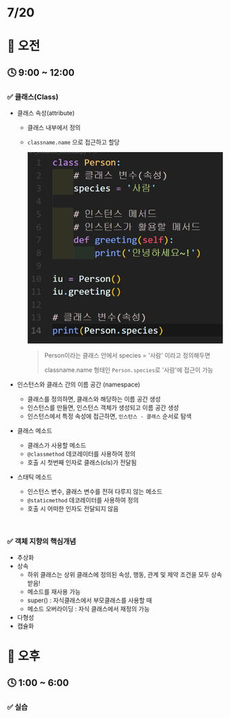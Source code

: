# 7/20

# 🌇 오전

## 🕓 9:00 ~ 12:00

### ✅ 클래스(Class)

- 클래스 속성(attribute)

  - 클래스 내부에서 정의

  - `classname.name` 으로 접근하고 할당

    ![image-20220723165914331](Python_220720.assets/image-20220723165914331.png)

    > Person이라는 클래스 안에서 species = '사람' 이라고 정의해두면
    >
    > classname.name 형태인 `Person.species`로 '사람'에 접근이 가능

- 인스턴스와 클래스 간의 이름 공간 (namespace)
  - 클래스를 정의하면, 클래스와 해당하는 이름 공간 생성
  - 인스턴스를 만들면, 인스턴스 객체가 생성되고 이름 공간 생성
  - 인스턴스에서 특정 속성에 접근하면, `인스턴스 - 클래스` 순서로 탐색

- 클래스 메소드
  - 클래스가 사용할 메소드
  - `@classmethod` 데코레이터를 사용하여 정의
  - 호출 시 첫번째 인자로 클래스(cls)가 전달됨

- 스태틱 메소드
  - 인스턴스 변수, 클래스 변수를 전혀 다루지 않는 메소드
  - `@staticmethod` 데코레이터를 사용하여 정의
  - 호출 시 어떠한 인자도 전달되지 않음

<br>



### ✅ 객체 지향의 핵심개념

- 추상화
- 상속
  - 하위 클래스는 상위 클래스에 정의된 속성, 행동, 관계 및 제약 조건을 모두 상속 받음!
  - 메소드를 재사용 가능
  - super() : 자식클래스에서 부모클래스를 사용할 때
  - 메소드 오버라이딩 : 자식 클래스에서 재정의 가능
- 다형성
- 캡슐화




# 🌆 오후

## 🕓 1:00 ~ 6:00

### ✅ 실습

